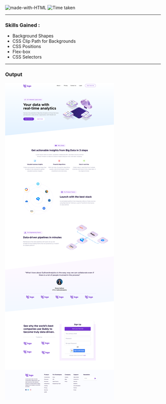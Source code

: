 ![made-with-HTML](https://img.shields.io/badge/Made%20with-HTML%20&%20CSS-orange?style=for-the-badge)
![Time taken](https://img.shields.io/badge/Time%20Taken-03Days-black?style=for-the-badge&logo=Clockify)

---

### Skills Gained :

- Background Shapes
- CSS Clip Path for Backgrounds
- CSS Positions
- Flex-box
- CSS Selectors

---

### Output

[![Output Image](./Data%20Analytics%20Landing%20page.png)](https://fsjs-12th-project.netlify.app/)